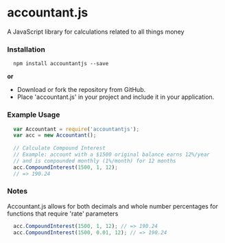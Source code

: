 # accountant.js
A JavaScript library for calculations related to all things money


### Installation

```shell
  npm install accountantjs --save
```
**or**

- Download or fork the repository from GitHub.
- Place 'accountant.js' in your project and include it in your application.

### Example Usage

```js
  var Accountant = require('accountantjs');
  var acc = new Accountant();
  
  // Calculate Compound Interest
  // Example: account with a $1500 original balance earns 12%/year
  // and is compounded monthly (1%/month) for 12 months
  acc.CompoundInterest(1500, 1, 12);
  // => 190.24
```

### Notes
Accountant.js allows for both decimals and whole number percentages for functions that require 'rate' parameters
```js
  acc.CompoundInterest(1500, 1, 12); // => 190.24
  acc.CompoundInterest(1500, 0.01, 12); // => 190.24 
```
